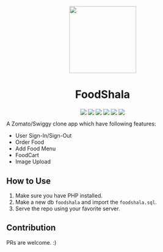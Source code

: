 <p align="center"><img src="https://image.flaticon.com/icons/svg/135/135646.svg" align="center" width="175"></p>
<h1 align="center">FoodShala</h1>
<p align="center"><img src="https://img.shields.io/github/issues/gurrrung/FoodShala.svg" align="center"> 
<img src="https://img.shields.io/github/forks/gurrrung/FoodShala.svg" align="center"> 
<img src="https://img.shields.io/github/stars/gurrrung/FoodShala.svg" align="center"> 
<img src="https://img.shields.io/github/license/gurrrung/FoodShala.svg" align="center">  
<img src="https://img.shields.io/badge/PR-Welcome-brightgreen.svg" align="center"> 
<img src="https://img.shields.io/twitter/url/https/github.com/gurrrung/FoodShala.svg?style=social" align="center"></p>

A Zomato/Swiggy clone app which have following features:
- User Sign-In/Sign-Out
- Order Food
- Add Food Menu
- FoodCart
- Image Upload

## How to Use
1) Make sure you have PHP installed.
1) Make a new db `foodshala` and import the `foodshala.sql`.
2) Serve the repo using your favorite server.

## Contribution
PRs are welcome. :)
